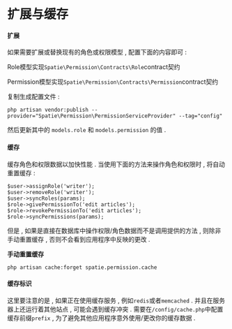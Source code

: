 # 扩展与缓存

#### 扩展

如果需要扩展或替换现有的角色或权限模型 , 配置下面的内容即可 :

Role模型实现`Spatie\Permission\Contracts\Role`contract契约

Permission模型实现`Spatie\Permission\Contracts\Permission`contract契约

复制生成配置文件 :

```
php artisan vendor:publish --provider="Spatie\Permission\PermissionServiceProvider" --tag="config"
```

然后更新其中的 `models.role` 和 `models.permission` 的值 .

#### 缓存

缓存角色和权限数据以加快性能 . 当使用下面的方法来操作角色和权限时 , 将自动重置缓存 :

```
$user->assignRole('writer');
$user->removeRole('writer');
$user->syncRoles(params);
$role->givePermissionTo('edit articles');
$role->revokePermissionTo('edit articles');
$role->syncPermissions(params);
```

但是 , 如果是直接在数据库中操作权限/角色数据而不是调用提供的方法 , 则除非手动重置缓存 , 否则不会看到应用程序中反映的更改 .

**手动重置缓存**

```
php artisan cache:forget spatie.permission.cache
```

#### 缓存标识

这里要注意的是 , 如果正在使用缓存服务 , 例如`redis`或者`memcached` . 并且在服务器上还运行着其他站点 , 可能会遇到缓存冲突 . 需要在`/config/cache.php`中配置缓存前缀`prefix` , 为了避免其他应用程序意外使用/更改你的缓存数据 .

